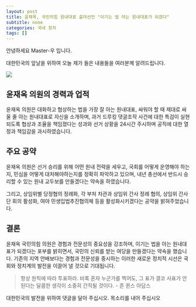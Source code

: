 ```yaml
---
layout: post
title: 윤재옥, 국민의힘 원내대표 출마선언 "이기는 법 아는 원내대표가 되겠다"
subtitle: none
categories: 국내 정치
tags: []
---
```


안녕하세요 Master-우 입니다.

대한민국의 앞날을 위하여 오늘 제가 들은 내용들을 여러분께 알려드립니다.




![](https://source.unsplash.com/800x450/?luxury)

##  윤재옥 의원의 경력과 업적

윤재옥 의원은 대화하고 협상하는 법을 가장 잘 아는 원내대표, 싸워야 할 때 제대로 싸울 줄 아는 원내대표로 자신을 소개하며, 과거 드루킹 댓글조작 사건에 대한 특검이 실현되도록 협상과 조율을 책임졌다는 성과와 선거 상황을 24시간 주시하며 공직에 대한 열정과 책임감을 과시하였습니다.

## 주요 공약

윤재옥 의원은 선거 승리를 위해 어떤 원내 전략을 세우고, 국회를 어떻게 운영해야 하는지, 민심을 어떻게 대처해야하는지를 정확히 파악하고 있으며, 내년 총선에서 반드시 승리할 수 있는 원내 교두보를 만들겠다는 약속을 하였습니다. 

그리고, 상임위별 당정협의 정례화, 각 부처 차관과 상임위 간사 정례 협의, 상임위 간사단 회의 활성화, 여야 민생입법추진협의체 등을 활성화시키겠다는 공약을 밝혀주었습니다.

## 결론

윤재옥 국민의힘 의원은 경험과 전문성의 중요성을 강조하며, 이기는 법을 아는 원내대표가 되겠다는 포부를 밝히면서, 국민의 신뢰를 받는 여당을 만들겠다는 약속을 했습니다. 기존의 지역 안배보다는 경험과 전문성을 중시하는 이러한 새로운 정치적 시선은 국회와 정치계의 발전을 이끌어 낼 것으로 기대됩니다.


> 항상 원칙에 따라 투표하라. 비록 혼자 누군가를 찍어도, 그 표가 결코 사표가 안 된다는 달콤한 생각이 소중히 간직될 것이다. - 존 퀸스 아담스

대한민국의 발전을 위하여 댓글을 달아 주십시오. 목소리를 내어 주십시오

